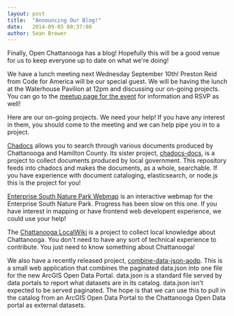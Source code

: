 ```yaml
---
layout: post
title:  "Announcing Our Blog!"
date:   2014-09-05 00:37:00
author: Sean Brewer
---
```


Finally, Open Chattanooga has a blog! Hopefully this will be a good venue for us to keep everyone up to date on what we're doing!

We have a lunch meeting next Wednesday September 10th! Preston Reid from Code for America will be our special guest. We will be having the lunch at the Waterhouse Pavilion at 12pm and discussing our on-going projects. You can go to the [meetup page for the event](http://www.meetup.com/cfabrigade/Chattanooga-TN/1204642/) for information and RSVP as well!

Here are our on-going projects. We need your help! If you have any interest in them, you should come to the meeting and we can help pipe you in to a project.

[Chadocs](https://github.com/openchattanooga/chadocs) allows you to search through various documents produced by Chattanooga and Hamilton County. Its sister project, [chadocs-docs](https://github.com/openchattanooga/chadocs-docs), is a project to collect documents produced by local government. This repository feeds into chadocs and makes the documents, as a whole, searchable. If you have experience with document cataloging, elasticsearch, or node.js this is the project for you!

[Enterprise South Nature Park Webmap](https://github.com/openchattanooga/enterprise-south-nature-park-webmap) is an interactive webmap for the Enterprise South Nature Park. Progress has been slow on this one. If you have interest in mapping or have frontend web developent experience, we could use your help!

The [Chattanooga LocalWiki](http://localwiki.net/cha/) is a project to collect local knowledge about Chattanooga. You don't need to have any sort of technical experience to contribute. You just need to know something about Chattanooga! 

We also have a recently released project, [combine-data-json-aodp](https://github.com/ChattanoogaPublicLibrary/combine-data-json-aodp). This is a small web application that combines the paginated data.json into one file for the new ArcGIS Open Data Portal. data.json is a standard file served by data portals to report what datasets are in its catalog. data.json isn't expected to be served paginated. The hope is that we can use this to pull in the catalog from an ArcGIS Open Data Portal to the Chattanooga Open Data portal as external datasets.

